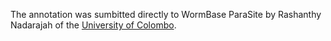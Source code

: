 The annotation was sumbitted directly to WormBase ParaSite by Rashanthy Nadarajah of the [University of Colombo](https://cmb.ac.lk/).
